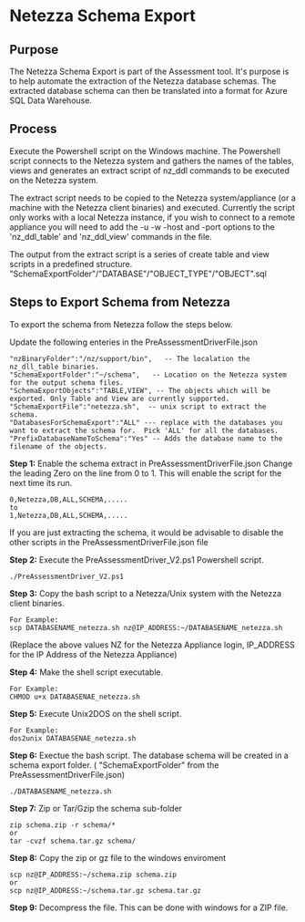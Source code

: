 
# Netezza Schema Export

## Purpose

The Netezza Schema Export is part of the Assessment tool.  It's purpose is to help automate the extraction of the Netezza database schemas.  The extracted database schema can then be translated into a format for Azure SQL Data Warehouse.

## Process

Execute the Powershell script on the Windows machine.   The Powershell script connects to the Netezza system and gathers the names of the tables, views and generates an extract script of nz_ddl commands to be executed on the Netezza system.

The extract script needs to be copied to the Netezza system/appliance (or a machine with the Netezza client binaries) and executed.  Currently the script only works with a local Netezza instance, if you wish to connect to a remote appliance you will need to add the -u -w -host and -port options to the 'nz_ddl_table' and 'nz_ddl_view' commands in the file.

The output from the extract script is a series of create table and view scripts in a predefined structure.
"SchemaExportFolder"/"DATABASE"/"OBJECT_TYPE"/"OBJECT".sql


## Steps to Export Schema from Netezza

To export the schema from Netezza follow the steps below.

Update the following enteries in the PreAssessmentDriverFile.json

	"nzBinaryFolder":"/nz/support/bin",   -- The localation the nz_dll_table binaries.
	"SchemaExportFolder":"~/schema",   -- Location on the Netezza system for the output schema files.
	"SchemaExportObjects":"TABLE,VIEW", -- The objects which will be exported. Only Table and View are currently supported.
	"SchemaExportFile":"netezza.sh",  -- unix script to extract the schema. 
	"DatabasesForSchemaExport":"ALL" --- replace with the databases you want to extract the schema for.  Pick 'ALL' for all the databases.
	"PrefixDatabaseNameToSchema":"Yes" -- Adds the database name to the filename of the objects.


**Step 1:**
Enable the schema extract in PreAssessmentDriverFile.json
Change the leading Zero on the line from 0 to 1.  This will enable the script for the next time its run.

	0,Netezza,DB,ALL,SCHEMA,..... 
	to
	1,Netezza,DB,ALL,SCHEMA,.....

If you are just extracting the schema, it would be advisable to disable the other scripts in the PreAssessmentDriverFile.json file

**Step 2:**
Execute the PreAssessmentDriver_V2.ps1 Powershell script.

	./PreAssessmentDriver_V2.ps1

**Step 3:**
Copy the bash script to a Netezza/Unix system with the Netezza client binaries. 

	For Example:
	scp DATABASENAME_netezza.sh nz@IP_ADDRESS:~/DATABASENAME_netezza.sh

(Replace the above values NZ for the Netezza Appliance login, IP_ADDRESS for the IP Address of the Netezza Appliance)

**Step 4:**
Make the shell script executable.

	For Example:
	CHMOD u+x DATABASENAE_netezza.sh

**Step 5:**
Execute Unix2DOS on the shell script.

	For Example:
	dos2unix DATABASENAE_netezza.sh

**Step 6:**
Exectue the bash script.  The database schema will be created in a schema export folder. ( "SchemaExportFolder" from the PreAssessmentDriverFile.json)

	./DATABASENAME_netezza.sh


**Step 7:**
Zip or Tar/Gzip the schema sub-folder

	zip schema.zip -r schema/*
	or
	tar -cvzf schema.tar.gz schema/

**Step 8:**
Copy the zip or gz file to the windows enviroment

	scp nz@IP_ADDRESS:~/schema.zip schema.zip
	or
	scp nz@IP_ADDRESS:~/schema.tar.gz schema.tar.gz

**Step 9:**
Decompress the file.  This can be done with windows for a ZIP file.



